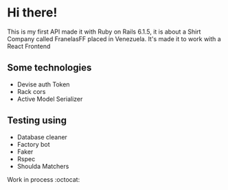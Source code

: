 # Hi there!

This is my first API made it with Ruby on Rails 6.1.5, it is about a Shirt Company called FranelasFF placed in Venezuela.
It's made it to work with a React Frontend

## Some technologies
- Devise auth Token
- Rack cors
- Active Model Serializer

## Testing using
- Database cleaner
- Factory bot
- Faker
- Rspec
- Shoulda Matchers

Work in process :octocat:
